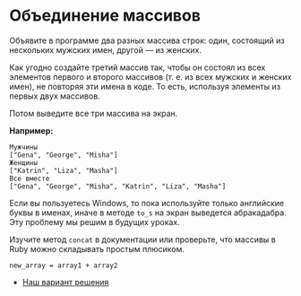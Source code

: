 # Объединение массивов 

Объявите в программе два разных массива строк: один, состоящий из нескольких мужских имен, другой — из женских. 

Как угодно создайте третий массив так, чтобы он состоял из всех элементов первого и второго массивов (т. е. из всех мужских и женских имен), не повторяя эти имена в коде. То есть, используя элементы из первых двух массивов.

Потом выведите все три массива на экран.

**Например:**

```
Мужчины
["Gena", "George", "Misha"]
Женщины
["Katrin", "Liza", "Masha"]
Все вместе
["Gena", "George", "Misha", "Katrin", "Liza", "Masha"]
```

Если вы пользуетесь Windows, то пока используйте только английские буквы в именах, иначе в методе `to_s` на экран выведется абракадабра. Эту проблему мы решим в будущих уроках.

<div class="rubyrush-task-hint">

Изучите метод `concat` в документации или проверьте, что массивы в Ruby можно складывать простым плюсиком.

```
new_array = array1 + array2
```

</div>


<div class="rubyrush-task-answer">

<ul>
<li><a href="https://github.com/aristofun/rubyrush-path/blob/master/steps/arrays-thread-01/solution/names.rb" class="rubyrush-task-solution-link">Наш вариант решения</a></li></ul>

</div>
